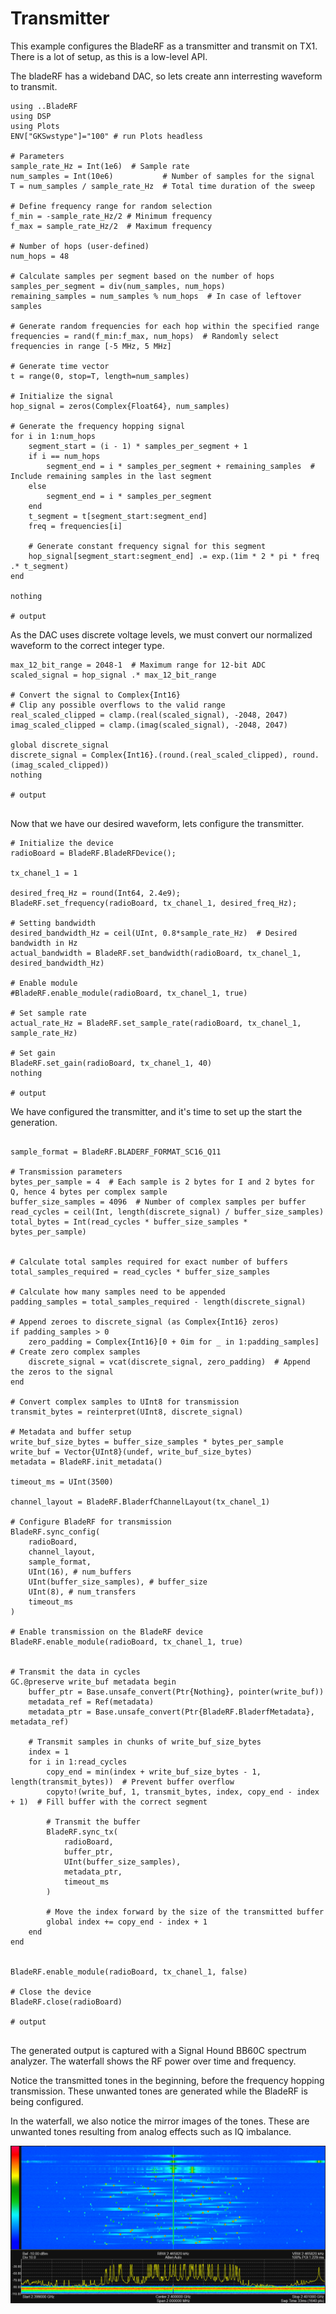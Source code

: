 # Transmitter

This example configures the BladeRF as a transmitter and transmit on TX1.
There is a lot of setup, as this is a low-level API.

The bladeRF has a wideband DAC, so lets create ann interresting waveform to transmit.

```jldoctest Transmitter; output = false
using ..BladeRF
using DSP
using Plots
ENV["GKSwstype"]="100" # run Plots headless

# Parameters
sample_rate_Hz = Int(1e6)  # Sample rate
num_samples = Int(10e6)           # Number of samples for the signal
T = num_samples / sample_rate_Hz  # Total time duration of the sweep

# Define frequency range for random selection
f_min = -sample_rate_Hz/2 # Minimum frequency
f_max = sample_rate_Hz/2  # Maximum frequency

# Number of hops (user-defined)
num_hops = 48

# Calculate samples per segment based on the number of hops
samples_per_segment = div(num_samples, num_hops)
remaining_samples = num_samples % num_hops  # In case of leftover samples

# Generate random frequencies for each hop within the specified range
frequencies = rand(f_min:f_max, num_hops)  # Randomly select frequencies in range [-5 MHz, 5 MHz]

# Generate time vector
t = range(0, stop=T, length=num_samples)

# Initialize the signal
hop_signal = zeros(Complex{Float64}, num_samples)

# Generate the frequency hopping signal
for i in 1:num_hops
    segment_start = (i - 1) * samples_per_segment + 1
    if i == num_hops
        segment_end = i * samples_per_segment + remaining_samples  # Include remaining samples in the last segment
    else
        segment_end = i * samples_per_segment
    end
    t_segment = t[segment_start:segment_end]
    freq = frequencies[i]
    
    # Generate constant frequency signal for this segment
    hop_signal[segment_start:segment_end] .= exp.(1im * 2 * pi * freq .* t_segment)
end

nothing

# output

```


As the DAC uses discrete voltage levels, we must convert our normalized waveform to the correct integer type.

```jldoctest Transmitter; output = false
max_12_bit_range = 2048-1  # Maximum range for 12-bit ADC
scaled_signal = hop_signal .* max_12_bit_range

# Convert the signal to Complex{Int16}
# Clip any possible overflows to the valid range
real_scaled_clipped = clamp.(real(scaled_signal), -2048, 2047)
imag_scaled_clipped = clamp.(imag(scaled_signal), -2048, 2047)

global discrete_signal
discrete_signal = Complex{Int16}.(round.(real_scaled_clipped), round.(imag_scaled_clipped))
nothing

# output


```


Now that we have our desired waveform, lets configure the transmitter.

```jldoctest Transmitter; output = false
# Initialize the device
radioBoard = BladeRF.BladeRFDevice();

tx_chanel_1 = 1

desired_freq_Hz = round(Int64, 2.4e9);
BladeRF.set_frequency(radioBoard, tx_chanel_1, desired_freq_Hz);

# Setting bandwidth
desired_bandwidth_Hz = ceil(UInt, 0.8*sample_rate_Hz)  # Desired bandwidth in Hz
actual_bandwidth = BladeRF.set_bandwidth(radioBoard, tx_chanel_1, desired_bandwidth_Hz)

# Enable module
#BladeRF.enable_module(radioBoard, tx_chanel_1, true)

# Set sample rate
actual_rate_Hz = BladeRF.set_sample_rate(radioBoard, tx_chanel_1, sample_rate_Hz)

# Set gain
BladeRF.set_gain(radioBoard, tx_chanel_1, 40)
nothing

# output

```

We have configured the transmitter, and it's time to set up the start the generation.

```jldoctest Transmitter; output = false

sample_format = BladeRF.BLADERF_FORMAT_SC16_Q11

# Transmission parameters
bytes_per_sample = 4  # Each sample is 2 bytes for I and 2 bytes for Q, hence 4 bytes per complex sample
buffer_size_samples = 4096  # Number of complex samples per buffer
read_cycles = ceil(Int, length(discrete_signal) / buffer_size_samples)
total_bytes = Int(read_cycles * buffer_size_samples * bytes_per_sample)


# Calculate total samples required for exact number of buffers
total_samples_required = read_cycles * buffer_size_samples

# Calculate how many samples need to be appended
padding_samples = total_samples_required - length(discrete_signal)

# Append zeroes to discrete_signal (as Complex{Int16} zeros)
if padding_samples > 0
    zero_padding = Complex{Int16}[0 + 0im for _ in 1:padding_samples]  # Create zero complex samples
    discrete_signal = vcat(discrete_signal, zero_padding)  # Append the zeros to the signal
end

# Convert complex samples to UInt8 for transmission
transmit_bytes = reinterpret(UInt8, discrete_signal)

# Metadata and buffer setup
write_buf_size_bytes = buffer_size_samples * bytes_per_sample
write_buf = Vector{UInt8}(undef, write_buf_size_bytes)
metadata = BladeRF.init_metadata()

timeout_ms = UInt(3500)

channel_layout = BladeRF.BladerfChannelLayout(tx_chanel_1)

# Configure BladeRF for transmission
BladeRF.sync_config(
    radioBoard,
    channel_layout,
    sample_format,
    UInt(16), # num_buffers
    UInt(buffer_size_samples), # buffer_size
    UInt(8), # num_transfers
    timeout_ms
)

# Enable transmission on the BladeRF device
BladeRF.enable_module(radioBoard, tx_chanel_1, true)


# Transmit the data in cycles
GC.@preserve write_buf metadata begin
    buffer_ptr = Base.unsafe_convert(Ptr{Nothing}, pointer(write_buf))
    metadata_ref = Ref(metadata)
    metadata_ptr = Base.unsafe_convert(Ptr{BladeRF.BladerfMetadata}, metadata_ref)

    # Transmit samples in chunks of write_buf_size_bytes
    index = 1
    for i in 1:read_cycles
        copy_end = min(index + write_buf_size_bytes - 1, length(transmit_bytes))  # Prevent buffer overflow
        copyto!(write_buf, 1, transmit_bytes, index, copy_end - index + 1)  # Fill buffer with the correct segment
        
        # Transmit the buffer
        BladeRF.sync_tx(
            radioBoard, 
            buffer_ptr, 
            UInt(buffer_size_samples), 
            metadata_ptr, 
            timeout_ms
        )

        # Move the index forward by the size of the transmitted buffer
        global index += copy_end - index + 1
    end
end


BladeRF.enable_module(radioBoard, tx_chanel_1, false)

# Close the device
BladeRF.close(radioBoard)

# output


```

The generated output is captured with a Signal Hound BB60C spectrum analyzer.
The waterfall shows the RF power over time and frequency.

Notice the transmitted tones in the beginning, before the frequency hopping transmission.
These unwanted tones are generated while the BladeRF is being configured.

In the waterfall, we also notice the mirror images of the tones. These are unwanted tones resulting from analog effects such as IQ imbalance.

![Power spectrum of the generated samples](./../plots/frequency-hop-waterfall.png)